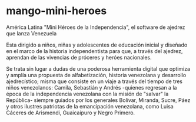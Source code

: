 # mango-mini-heroes


América Latina
"Mini Héroes de la Independencia", el software de ajedrez que lanza Venezuela

Esta dirigido a niños, niñas y adolescentes de educación inicial y diseñado en el marco de la historia 
independentista para que, a través del ajedrez, aprendan de las vivencias de próceres y heróes nacionales. 

Se trata sin lugar a dudas de una poderosa herramienta digital que optimiza y amplía una propuesta de 
alfabetización, historia venezolana y desarrollo ajedrecístico; misma que consiste en un viaje a través 
del tiempo de tres niños venezolanos: Camila, Sebastián y Andrés -quienes regresan a la época de la 
independencia venezolana con la misión de "salvar" la República- siempre guiados por los generales Bolívar, 
Miranda, Sucre, Páez y otros ilustres patriotas de la emancipación venezolana, como Luisa Cáceres de Arismendi, 
Guaicaipuro y Negro Primero.
